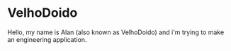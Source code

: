 # VelhoDoido

Hello, my name is Alan (also known as VelhoDoido) and i'm trying to make an engineering application.
